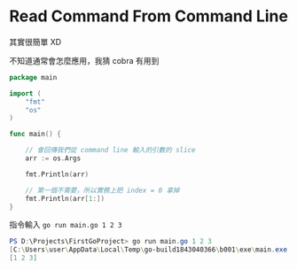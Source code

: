 # Read Command From Command Line

其實很簡單 XD

不知道通常會怎麼應用，我猜 cobra 有用到

```go
package main

import (
	"fmt"
	"os"
)

func main() {

	// 會回傳我們從 command line 輸入的引數的 slice
	arr := os.Args

	fmt.Println(arr)

	// 第一個不需要，所以實務上把 index = 0 拿掉
	fmt.Println(arr[1:])
}
```

指令輸入 `go run main.go 1 2 3`

```powershell
PS D:\Projects\FirstGoProject> go run main.go 1 2 3
[C:\Users\user\AppData\Local\Temp\go-build1843040366\b001\exe\main.exe 1 2 3]
[1 2 3]
```
